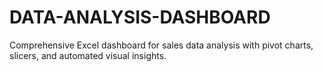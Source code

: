 # DATA-ANALYSIS-DASHBOARD
Comprehensive Excel dashboard for sales data analysis with pivot charts, slicers, and automated visual insights.
